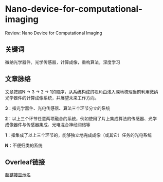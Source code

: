 # Nano-device-for-computational-imaging
Review: Nano Device for Computational Imaging

## 关键词
微纳光学器件，光学传感器，计算成像，重构算法，深度学习

## 文章脉络
文章按照N $\to$ 3 $\to$ 2 $\to$ 1的顺序，从系统构成的视角由浅入深地梳理当前利用微纳光学器件的计算成像系统，并展望未来工作方向。

**3**：指光学器件、光电传感器、算法三个环节分立的系统

**2**：以上三个环节任意两项融合的系统，例如使用了片上集成算法的传感器、光学成像器件与传感器集成、光电混合神经网络等

**1**：指集成了以上三个环节的，能够独立地完成成像（或其它）任务的光电系统

**N**：不便归类的系统

## Overleaf链接
[超链接显示名](www.baidu.com)
